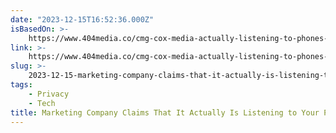 ```yaml
---
date: "2023-12-15T16:52:36.000Z"
isBasedOn: >-
    https://www.404media.co/cmg-cox-media-actually-listening-to-phones-smartspeakers-for-ads-marketing/
link: >-
    https://www.404media.co/cmg-cox-media-actually-listening-to-phones-smartspeakers-for-ads-marketing/
slug: >-
    2023-12-15-marketing-company-claims-that-it-actually-is-listening-to-your-phone-and-sm
tags:
    - Privacy
    - Tech
title: Marketing Company Claims That It Actually Is Listening to Your Phone and Sm
---
```


